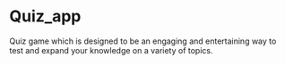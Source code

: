 # Quiz_app
Quiz game which is designed to be an engaging and entertaining way to test and expand your knowledge on a variety of topics.
